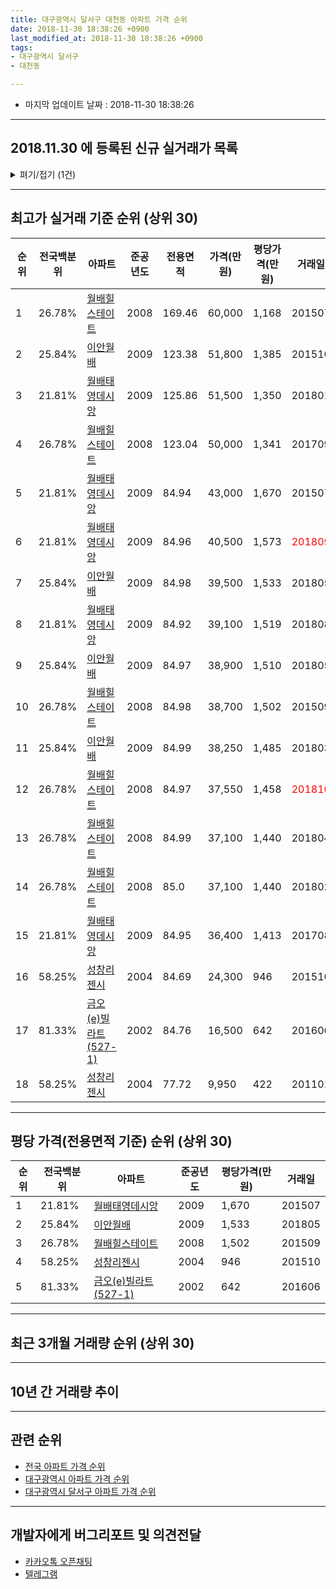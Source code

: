 ```yaml
---
title: 대구광역시 달서구 대천동 아파트 가격 순위
date: 2018-11-30 18:38:26 +0900
last_modified_at: 2018-11-30 18:38:26 +0900
tags:
- 대구광역시 달서구
- 대천동

---
```


* 마지막 업데이트 날짜 : 2018-11-30 18:38:26

---

## 2018.11.30 에 등록된 신규 실거래가 목록

<details>
<summary>펴기/접기 (1건)</summary>
<div markdown="1">

|아파트|전국백분위|준공년도|전용면적|가격(만원)|평당가격(만원)|거래일|
|---|---|---|---|---|---|---|
|[월배힐스테이트](https://search.naver.com/search.naver?query=%EB%8C%80%EA%B5%AC%EA%B4%91%EC%97%AD%EC%8B%9C+%EB%8B%AC%EC%84%9C%EA%B5%AC+%EB%8C%80%EC%B2%9C%EB%8F%99+%EC%9B%94%EB%B0%B0%ED%9E%90%EC%8A%A4%ED%85%8C%EC%9D%B4%ED%8A%B8)|26.78%|2008|84.97|34,200|1,328|<span style="color:red">201811</span>|


</div>
</details>

---

## 최고가 실거래 기준 순위 (상위 30)


|순위|전국백분위|아파트|준공년도|전용면적|가격(만원)|평당가격(만원)|거래일|
|---|---|---|---|---|---|---|---|
|1|26.78%|[월배힐스테이트](https://search.naver.com/search.naver?query=%EB%8C%80%EA%B5%AC%EA%B4%91%EC%97%AD%EC%8B%9C+%EB%8B%AC%EC%84%9C%EA%B5%AC+%EB%8C%80%EC%B2%9C%EB%8F%99+%EC%9B%94%EB%B0%B0%ED%9E%90%EC%8A%A4%ED%85%8C%EC%9D%B4%ED%8A%B8)|2008|169.46|60,000|1,168|201507|
|2|25.84%|[이안월배](https://search.naver.com/search.naver?query=%EB%8C%80%EA%B5%AC%EA%B4%91%EC%97%AD%EC%8B%9C+%EB%8B%AC%EC%84%9C%EA%B5%AC+%EB%8C%80%EC%B2%9C%EB%8F%99+%EC%9D%B4%EC%95%88%EC%9B%94%EB%B0%B0)|2009|123.38|51,800|1,385|201510|
|3|21.81%|[월배태영데시앙](https://search.naver.com/search.naver?query=%EB%8C%80%EA%B5%AC%EA%B4%91%EC%97%AD%EC%8B%9C+%EB%8B%AC%EC%84%9C%EA%B5%AC+%EB%8C%80%EC%B2%9C%EB%8F%99+%EC%9B%94%EB%B0%B0%ED%83%9C%EC%98%81%EB%8D%B0%EC%8B%9C%EC%95%99)|2009|125.86|51,500|1,350|201801|
|4|26.78%|[월배힐스테이트](https://search.naver.com/search.naver?query=%EB%8C%80%EA%B5%AC%EA%B4%91%EC%97%AD%EC%8B%9C+%EB%8B%AC%EC%84%9C%EA%B5%AC+%EB%8C%80%EC%B2%9C%EB%8F%99+%EC%9B%94%EB%B0%B0%ED%9E%90%EC%8A%A4%ED%85%8C%EC%9D%B4%ED%8A%B8)|2008|123.04|50,000|1,341|201709|
|5|21.81%|[월배태영데시앙](https://search.naver.com/search.naver?query=%EB%8C%80%EA%B5%AC%EA%B4%91%EC%97%AD%EC%8B%9C+%EB%8B%AC%EC%84%9C%EA%B5%AC+%EB%8C%80%EC%B2%9C%EB%8F%99+%EC%9B%94%EB%B0%B0%ED%83%9C%EC%98%81%EB%8D%B0%EC%8B%9C%EC%95%99)|2009|84.94|43,000|1,670|201507|
|6|21.81%|[월배태영데시앙](https://search.naver.com/search.naver?query=%EB%8C%80%EA%B5%AC%EA%B4%91%EC%97%AD%EC%8B%9C+%EB%8B%AC%EC%84%9C%EA%B5%AC+%EB%8C%80%EC%B2%9C%EB%8F%99+%EC%9B%94%EB%B0%B0%ED%83%9C%EC%98%81%EB%8D%B0%EC%8B%9C%EC%95%99)|2009|84.96|40,500|1,573|<span style="color:red">201809</span>|
|7|25.84%|[이안월배](https://search.naver.com/search.naver?query=%EB%8C%80%EA%B5%AC%EA%B4%91%EC%97%AD%EC%8B%9C+%EB%8B%AC%EC%84%9C%EA%B5%AC+%EB%8C%80%EC%B2%9C%EB%8F%99+%EC%9D%B4%EC%95%88%EC%9B%94%EB%B0%B0)|2009|84.98|39,500|1,533|201805|
|8|21.81%|[월배태영데시앙](https://search.naver.com/search.naver?query=%EB%8C%80%EA%B5%AC%EA%B4%91%EC%97%AD%EC%8B%9C+%EB%8B%AC%EC%84%9C%EA%B5%AC+%EB%8C%80%EC%B2%9C%EB%8F%99+%EC%9B%94%EB%B0%B0%ED%83%9C%EC%98%81%EB%8D%B0%EC%8B%9C%EC%95%99)|2009|84.92|39,100|1,519|201808|
|9|25.84%|[이안월배](https://search.naver.com/search.naver?query=%EB%8C%80%EA%B5%AC%EA%B4%91%EC%97%AD%EC%8B%9C+%EB%8B%AC%EC%84%9C%EA%B5%AC+%EB%8C%80%EC%B2%9C%EB%8F%99+%EC%9D%B4%EC%95%88%EC%9B%94%EB%B0%B0)|2009|84.97|38,900|1,510|201805|
|10|26.78%|[월배힐스테이트](https://search.naver.com/search.naver?query=%EB%8C%80%EA%B5%AC%EA%B4%91%EC%97%AD%EC%8B%9C+%EB%8B%AC%EC%84%9C%EA%B5%AC+%EB%8C%80%EC%B2%9C%EB%8F%99+%EC%9B%94%EB%B0%B0%ED%9E%90%EC%8A%A4%ED%85%8C%EC%9D%B4%ED%8A%B8)|2008|84.98|38,700|1,502|201509|
|11|25.84%|[이안월배](https://search.naver.com/search.naver?query=%EB%8C%80%EA%B5%AC%EA%B4%91%EC%97%AD%EC%8B%9C+%EB%8B%AC%EC%84%9C%EA%B5%AC+%EB%8C%80%EC%B2%9C%EB%8F%99+%EC%9D%B4%EC%95%88%EC%9B%94%EB%B0%B0)|2009|84.99|38,250|1,485|201803|
|12|26.78%|[월배힐스테이트](https://search.naver.com/search.naver?query=%EB%8C%80%EA%B5%AC%EA%B4%91%EC%97%AD%EC%8B%9C+%EB%8B%AC%EC%84%9C%EA%B5%AC+%EB%8C%80%EC%B2%9C%EB%8F%99+%EC%9B%94%EB%B0%B0%ED%9E%90%EC%8A%A4%ED%85%8C%EC%9D%B4%ED%8A%B8)|2008|84.97|37,550|1,458|<span style="color:red">201810</span>|
|13|26.78%|[월배힐스테이트](https://search.naver.com/search.naver?query=%EB%8C%80%EA%B5%AC%EA%B4%91%EC%97%AD%EC%8B%9C+%EB%8B%AC%EC%84%9C%EA%B5%AC+%EB%8C%80%EC%B2%9C%EB%8F%99+%EC%9B%94%EB%B0%B0%ED%9E%90%EC%8A%A4%ED%85%8C%EC%9D%B4%ED%8A%B8)|2008|84.99|37,100|1,440|201804|
|14|26.78%|[월배힐스테이트](https://search.naver.com/search.naver?query=%EB%8C%80%EA%B5%AC%EA%B4%91%EC%97%AD%EC%8B%9C+%EB%8B%AC%EC%84%9C%EA%B5%AC+%EB%8C%80%EC%B2%9C%EB%8F%99+%EC%9B%94%EB%B0%B0%ED%9E%90%EC%8A%A4%ED%85%8C%EC%9D%B4%ED%8A%B8)|2008|85.0|37,100|1,440|201802|
|15|21.81%|[월배태영데시앙](https://search.naver.com/search.naver?query=%EB%8C%80%EA%B5%AC%EA%B4%91%EC%97%AD%EC%8B%9C+%EB%8B%AC%EC%84%9C%EA%B5%AC+%EB%8C%80%EC%B2%9C%EB%8F%99+%EC%9B%94%EB%B0%B0%ED%83%9C%EC%98%81%EB%8D%B0%EC%8B%9C%EC%95%99)|2009|84.95|36,400|1,413|201708|
|16|58.25%|[성창리젠시](https://search.naver.com/search.naver?query=%EB%8C%80%EA%B5%AC%EA%B4%91%EC%97%AD%EC%8B%9C+%EB%8B%AC%EC%84%9C%EA%B5%AC+%EB%8C%80%EC%B2%9C%EB%8F%99+%EC%84%B1%EC%B0%BD%EB%A6%AC%EC%A0%A0%EC%8B%9C)|2004|84.69|24,300|946|201510|
|17|81.33%|[금오(e)빌라트(527-1)](https://search.naver.com/search.naver?query=%EB%8C%80%EA%B5%AC%EA%B4%91%EC%97%AD%EC%8B%9C+%EB%8B%AC%EC%84%9C%EA%B5%AC+%EB%8C%80%EC%B2%9C%EB%8F%99+%EA%B8%88%EC%98%A4%28e%29%EB%B9%8C%EB%9D%BC%ED%8A%B8%28527-1%29)|2002|84.76|16,500|642|201606|
|18|58.25%|[성창리젠시](https://search.naver.com/search.naver?query=%EB%8C%80%EA%B5%AC%EA%B4%91%EC%97%AD%EC%8B%9C+%EB%8B%AC%EC%84%9C%EA%B5%AC+%EB%8C%80%EC%B2%9C%EB%8F%99+%EC%84%B1%EC%B0%BD%EB%A6%AC%EC%A0%A0%EC%8B%9C)|2004|77.72|9,950|422|201101|


---

## 평당 가격(전용면적 기준) 순위 (상위 30)


|순위|전국백분위|아파트|준공년도|평당가격(만원)|거래일|
|---|---|---|---|---|---|
|1|21.81%|[월배태영데시앙](https://search.naver.com/search.naver?query=%EB%8C%80%EA%B5%AC%EA%B4%91%EC%97%AD%EC%8B%9C+%EB%8B%AC%EC%84%9C%EA%B5%AC+%EB%8C%80%EC%B2%9C%EB%8F%99+%EC%9B%94%EB%B0%B0%ED%83%9C%EC%98%81%EB%8D%B0%EC%8B%9C%EC%95%99)|2009|1,670|201507|
|2|25.84%|[이안월배](https://search.naver.com/search.naver?query=%EB%8C%80%EA%B5%AC%EA%B4%91%EC%97%AD%EC%8B%9C+%EB%8B%AC%EC%84%9C%EA%B5%AC+%EB%8C%80%EC%B2%9C%EB%8F%99+%EC%9D%B4%EC%95%88%EC%9B%94%EB%B0%B0)|2009|1,533|201805|
|3|26.78%|[월배힐스테이트](https://search.naver.com/search.naver?query=%EB%8C%80%EA%B5%AC%EA%B4%91%EC%97%AD%EC%8B%9C+%EB%8B%AC%EC%84%9C%EA%B5%AC+%EB%8C%80%EC%B2%9C%EB%8F%99+%EC%9B%94%EB%B0%B0%ED%9E%90%EC%8A%A4%ED%85%8C%EC%9D%B4%ED%8A%B8)|2008|1,502|201509|
|4|58.25%|[성창리젠시](https://search.naver.com/search.naver?query=%EB%8C%80%EA%B5%AC%EA%B4%91%EC%97%AD%EC%8B%9C+%EB%8B%AC%EC%84%9C%EA%B5%AC+%EB%8C%80%EC%B2%9C%EB%8F%99+%EC%84%B1%EC%B0%BD%EB%A6%AC%EC%A0%A0%EC%8B%9C)|2004|946|201510|
|5|81.33%|[금오(e)빌라트(527-1)](https://search.naver.com/search.naver?query=%EB%8C%80%EA%B5%AC%EA%B4%91%EC%97%AD%EC%8B%9C+%EB%8B%AC%EC%84%9C%EA%B5%AC+%EB%8C%80%EC%B2%9C%EB%8F%99+%EA%B8%88%EC%98%A4%28e%29%EB%B9%8C%EB%9D%BC%ED%8A%B8%28527-1%29)|2002|642|201606|


---

## 최근 3개월 거래량 순위 (상위 30)


<div style="width:100%;">
    <canvas id="deal_count_ranking" height="250"></canvas>
</div>


<script>
new Chart(document.getElementById("deal_count_ranking"), {
    type: 'horizontalBar',
    data: {
        labels: ['월배힐스테이트', '월배태영데시앙', '이안월배', '성창리젠시'],
        datasets: [{
            label: '실거래 수',
            data: [12, 6, 3, 1],
            borderColor: "rgba(255, 0, 128, 1)",
            backgroundColor: "rgba(255, 0, 128, 0.5)",
            fill: false,
        }]
    },
    options: {
        responsive: true,
        title: {
            display: true,
            text: '최근 3개월 거래량 순위'
        },
        tooltips: {
            mode: 'index',
            intersect: false,
            callbacks: {
                title: function(tooltipItems, data) {
                    return "실거래 수:";
                },
                label: function(tooltipItem, data) {
                    return data.labels[tooltipItem.index] + ": " + tooltipItem.xLabel;
                }
            }
        },
        hover: {
            mode: 'nearest',
            intersect: true
        },
        scales: {
            xAxes: [{
                display: true,
                scaleLabel: {
                    display: true,
                    labelString: '실거래 수'
                },
                ticks: {
                    suggestedMin: 0,
                }
            }],
            yAxes: [{
                display: true,
                ticks: {
                    autoSkip: false,
                    callback: function(value, index, values) {
                        if (value.length > 15)
                            return value.substr(0, 13) + "...";
                        else
                            return value;
                    }
                },
                scaleLabel: {
                    display: false,
                }
            }]
        }
    }
});

</script>


---

## 10년 간 거래량 추이


<div style="width:100%;">
    <canvas id="deal_progress" height="250"></canvas>
</div>

<script>
new Chart(document.getElementById("deal_progress"), {
    type: 'line',
    data: {
        labels: ['200811','200812','200901','200902','200903','200904','200905','200906','200907','200908','200909','200910','200911','200912','201001','201002','201003','201004','201005','201006','201007','201008','201009','201010','201011','201012','201101','201102','201103','201104','201105','201106','201107','201108','201109','201110','201111','201112','201201','201202','201203','201204','201205','201206','201207','201208','201209','201210','201211','201212','201301','201302','201303','201304','201305','201306','201307','201308','201309','201310','201311','201312','201401','201402','201403','201404','201405','201406','201407','201408','201409','201410','201411','201412','201501','201502','201503','201504','201505','201506','201507','201508','201509','201510','201511','201512','201601','201602','201603','201604','201605','201606','201607','201608','201609','201610','201611','201612','201701','201702','201703','201704','201705','201706','201707','201708','201709','201710','201711','201712','201801','201802','201803','201804','201805','201806','201807','201808','201809','201810','201811'],
        datasets: [{
            label: '실거래 수',
            pointRadius: 1,
            data: [2, 5, 1, 0, 3, 2, 1, 43, 3, 17, 2, 0, 2, 21, 9, 14, 10, 13, 4, 3, 2, 2, 67, 31, 83, 69, 27, 44, 42, 35, 31, 30, 30, 32, 26, 28, 21, 14, 5, 4, 7, 13, 7, 6, 11, 4, 37, 45, 38, 22, 24, 32, 24, 42, 27, 19, 11, 19, 24, 28, 8, 13, 8, 11, 4, 8, 7, 8, 6, 17, 23, 24, 22, 14, 8, 16, 31, 11, 11, 17, 14, 8, 6, 6, 1, 3, 2, 2, 5, 2, 1, 3, 4, 12, 8, 12, 12, 5, 3, 10, 14, 7, 11, 23, 15, 18, 12, 6, 11, 8, 13, 8, 25, 5, 15, 8, 2, 9, 7, 12, 3],
            borderColor: "rgba(255, 201, 14, 1)",
            backgroundColor: "rgba(255, 201, 14, 0.5)",
            fill: true,
        }]
    },
    options: {
        responsive: true,
        title: {
            display: true,
            text: '10년간 거래량 추이'
        },
        tooltips: {
            mode: 'index',
            intersect: false,
        },
        hover: {
            mode: 'nearest',
            intersect: true
        },
        scales: {
            xAxes: [{
                display: true,
                scaleLabel: {
                    display: true,
                    labelString: '년/월'
                }
            }],
            yAxes: [{
                display: true,
                ticks: {
                    suggestedMin: 0,
                },
                scaleLabel: {
                    display: true,
                    labelString: '실거래 수'
                }
            }]
        }
    }
});

</script>


---

## 관련 순위

- [전국 아파트 가격 순위](https://inasie.github.io/apt-ranking/전국)
- [대구광역시 아파트 가격 순위](https://inasie.github.io/apt-ranking/대구광역시)
- [대구광역시 달서구 아파트 가격 순위](https://inasie.github.io/apt-ranking/대구광역시-달서구)


---

## 개발자에게 버그리포트 및 의견전달

- [카카오톡 오픈채팅](https://open.kakao.com/o/gLJUAP4)
- [텔레그램](https://t.me/inasie)

